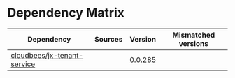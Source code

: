 # Dependency Matrix

Dependency | Sources | Version | Mismatched versions
---------- | ------- | ------- | -------------------
[cloudbees/jx-tenant-service](https://github.com/cloudbees/jx-tenant-service) |  | [0.0.285](https://github.com/cloudbees/jx-tenant-service/releases/tag/v0.0.285) | 
